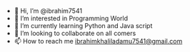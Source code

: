 - 👋 Hi, I’m @ibrahim7541
- 👀 I’m interested in Programming World
- 🌱 I’m currently learning Python and Java script
- 💞️ I’m looking to collaborate on all comers
- 📫 How to reach me ibrahimkhaliladamu7541@gmail.com

<!---
ibrahim7541/ibrahim7541 is a ✨ special ✨ repository because its `README.md` (this file) appears on your GitHub profile.
You can click the Preview link to take a look at your changes.
--->
